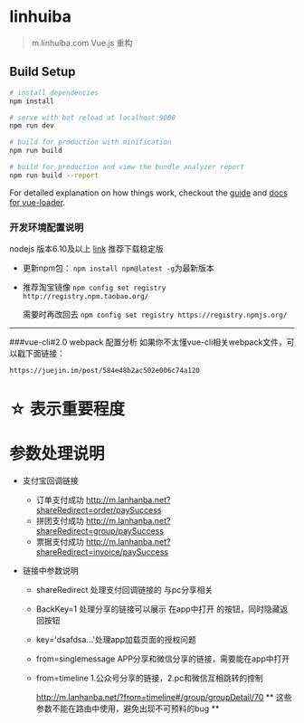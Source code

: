 # linhuiba

> m.linhuiba.com Vue.js 重构

## Build Setup

``` bash
# install dependencies
npm install

# serve with hot reload at localhost:9000
npm run dev

# build for production with minification
npm run build

# build for production and view the bundle analyzer report
npm run build --report
```

For detailed explanation on how things work, checkout the [guide](http://vuejs-templates.github.io/webpack/) and [docs for vue-loader](http://vuejs.github.io/vue-loader).

### 开发环境配置说明

nodejs   版本6.10及以上
  [link](https://nodejs.org/en/)
  推荐下载稳定版
+ 更新npm包：
    ```npm install npm@latest -g```为最新版本

+ 推荐淘宝镜像
    ```npm config set registry http://registry.npm.taobao.org/```

    需要时再改回去
    ```npm config set registry https://registry.npmjs.org/```

___

###vue-cli#2.0 webpack 配置分析
如果你不太懂vue-cli相关webpack文件，可以戳下面链接：

	https://juejin.im/post/584e48b2ac502e006c74a120

# ☆ 表示重要程度

# 参数处理说明

+ 支付宝回调链接

	- 订单支付成功 http://m.lanhanba.net?shareRedirect=order/paySuccess
	- 拼团支付成功 http://m.lanhanba.net?shareRedirect=group/paySuccess
	- 票据支付成功 http://m.lanhanba.net?shareRedirect=invoice/paySuccess
+ 链接中参数说明
  - shareRedirect   处理支付回调链接的  与pc分享相关
  - BackKey=1       处理分享的链接可以展示  在app中打开  的按钮，同时隐藏返回按钮
  - key='dsafdsa...'处理app加载页面的授权问题
  - from=singlemessage  APP分享和微信分享的链接，需要能在app中打开
  - from=timeline   1.公众号分享的链接，2.pc和微信互相跳转的控制

    http://m.lanhanba.net/?from=timeline#/group/groupDetail/70
  ** 这些参数不能在路由中使用，避免出现不可预料的bug **
